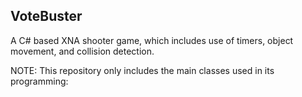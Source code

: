 VoteBuster
----------

A C# based XNA shooter game, which includes use of timers, object movement, and collision detection.

NOTE: This repository only includes the main classes used in its programming:
